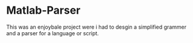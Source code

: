 # Matlab-Parser

This was an enjoybale project were i had to desgin a simplified grammer and a parser for a language or script. 
